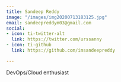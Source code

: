 ```yaml
---
title: Sandeep Reddy
image: "/images/img20200713183125.jpg"
email: sandeepreddym03@gmail.com
social:
- icon: ti-twitter-alt
  link: https://twitter.com/urssanny
- icon: ti-github
  link: https://github.com/imsandeepreddy

---
```

DevOps/Cloud enthusiast